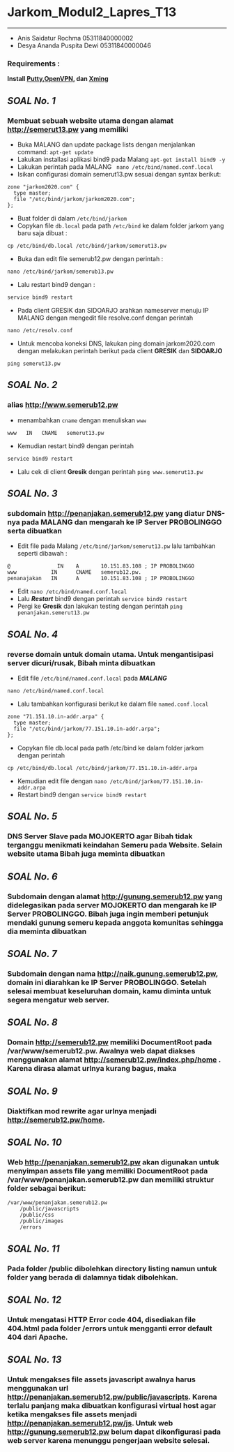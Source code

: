 # Jarkom_Modul2_Lapres_T13
---

* Anis Saidatur Rochma 05311840000002
* Desya Ananda Puspita Dewi 05311840000046

### Requirements :

**Install [Putty](https://www.putty.org/),[OpenVPN](https://openvpn.net/), dan [Xming](https://sourceforge.net/projects/xming/)**


*__SOAL No. 1__*
---
### Membuat sebuah website utama dengan alamat http://semerut13.pw yang memiliki 

  * Buka MALANG dan update package lists dengan menjalankan command: `apt-get update`
  * Lakukan installasi aplikasi bind9 pada Malang `apt-get install bind9 -y`
  * Lakukan perintah pada MALANG ` nano /etc/bind/named.conf.local`
  * Isikan configurasi domain semerut13.pw sesuai dengan syntax berikut:
  ```
zone "jarkom2020.com" {
	type master;
	file "/etc/bind/jarkom/jarkom2020.com";
};
  ```
  * Buat folder  di dalam `/etc/bind/jarkom`
  * Copykan file `db.local` pada path `/etc/bind` ke dalam folder jarkom yang baru saja dibuat :
  ```
  cp /etc/bind/db.local /etc/bind/jarkom/semerut13.pw
  ```
  * Buka dan edit file semerub12.pw dengan perintah : 
  ```
  nano /etc/bind/jarkom/semerub13.pw
  ```
  * Lalu restart bind9 dengan :
  ```
  service bind9 restart
  ```
  * Pada client GRESIK dan SIDOARJO arahkan nameserver menuju IP MALANG dengan mengedit file resolve.conf dengan perintah
  ```
  nano /etc/resolv.conf
  ```
  * Untuk mencoba koneksi DNS, lakukan ping domain jarkom2020.com dengan melakukan perintah berikut pada client **GRESIK** dan **SIDOARJO** 
  ```
  ping semerut13.pw
  ```
  
*__SOAL No. 2__*
---
### alias http://www.semerub12.pw

  * menambahkan `cname` dengan menuliskan `www`
  ```
  www   IN   CNAME   semerut13.pw
  ```
  * Kemudian restart bind9 dengan perintah

```
service bind9 restart
```
* Lalu cek di client **Gresik** dengan perintah `ping www.semerut13.pw`

*__SOAL No. 3__*
---
### subdomain http://penanjakan.semerub12.pw yang diatur DNS-nya pada MALANG dan mengarah ke IP Server PROBOLINGGO serta dibuatkan

* Edit file pada Malang `/etc/bind/jarkom/semerut13.pw` lalu tambahkan seperti dibawah :
```
@	            IN	  A	      10.151.83.108	; IP PROBOLINGGO
www	          IN	  CNAME	  semerub12.pw.
penanajakan	  IN	  A	      10.151.83.108	; IP PROBOLINGGO
```
* Edit `nano /etc/bind/named.conf.local`
* Lalu ***Restart*** bind9 dengan perintah `service bind9 restart`
* Pergi ke **Gresik** dan lakukan testing dengan perintah `ping penanjakan.semerut13.pw`

*__SOAL No. 4__*
---
### reverse domain untuk domain utama. Untuk mengantisipasi server dicuri/rusak, Bibah minta dibuatkan

  * Edit file `/etc/bind/named.conf.local` pada ***MALANG***
  ```
  nano /etc/bind/named.conf.local
  ```
  * Lalu tambahkan konfigurasi berikut ke dalam file `named.conf.local`
  ```
  zone "71.151.10.in-addr.arpa" {
    type master;
    file "/etc/bind/jarkom/77.151.10.in-addr.arpa";
};
  ```
  * Copykan file db.local pada path /etc/bind ke dalam folder jarkom dengan perintah
  ```
  cp /etc/bind/db.local /etc/bind/jarkom/77.151.10.in-addr.arpa
  ```
  * Kemudian edit file dengan `nano /etc/bind/jarkom/77.151.10.in-addr.arpa`
  * Restart bind9 dengan `service bind9 restart`
  
*__SOAL No. 5__*
---

### DNS Server Slave pada MOJOKERTO agar Bibah tidak terganggu menikmati keindahan Semeru pada Website. Selain website utama Bibah juga meminta dibuatkan

*__SOAL No. 6__*
---
### Subdomain dengan alamat http://gunung.semerub12.pw yang didelegasikan pada server MOJOKERTO dan mengarah ke IP Server PROBOLINGGO. Bibah juga ingin memberi petunjuk mendaki gunung semeru kepada anggota komunitas sehingga dia meminta dibuatkan


*__SOAL No. 7__*
---

### Subdomain dengan nama http://naik.gunung.semerub12.pw, domain ini diarahkan ke IP Server PROBOLINGGO. Setelah selesai membuat keseluruhan domain, kamu diminta untuk segera mengatur web server.

*__SOAL No. 8__*
---

### Domain http://semerub12.pw memiliki DocumentRoot pada /var/www/semerub12.pw. Awalnya web dapat diakses menggunakan alamat http://semerub12.pw/index.php/home . Karena dirasa alamat urlnya kurang bagus, maka

*__SOAL No. 9__*
---

### Diaktifkan mod rewrite agar urlnya menjadi http://semerub12.pw/home.

*__SOAL No. 10__*
---

### Web http://penanjakan.semerub12.pw akan digunakan untuk menyimpan assets file yang memiliki DocumentRoot pada /var/www/penanjakan.semerub12.pw dan memiliki struktur folder sebagai berikut:
```
/var/www/penanjakan.semerub12.pw
 	/public/javascripts
 	/public/css
 	/public/images
	/errors
```

*__SOAL No. 11__*
---

### Pada folder /public dibolehkan directory listing namun untuk folder yang berada di dalamnya tidak dibolehkan.

*__SOAL No. 12__*
---

### Untuk mengatasi HTTP Error code 404, disediakan file 404.html pada folder /errors untuk mengganti error default 404 dari Apache.

*__SOAL No. 13__*
---

### Untuk mengakses file assets javascript awalnya harus menggunakan url http://penanjakan.semerub12.pw/public/javascripts. Karena terlalu panjang maka dibuatkan konfigurasi virtual host agar ketika mengakses file assets menjadi http://penanjakan.semerub12.pw/js. Untuk web http://gunung.semerub12.pw belum dapat dikonfigurasi pada web server karena menunggu pengerjaan website selesai.

